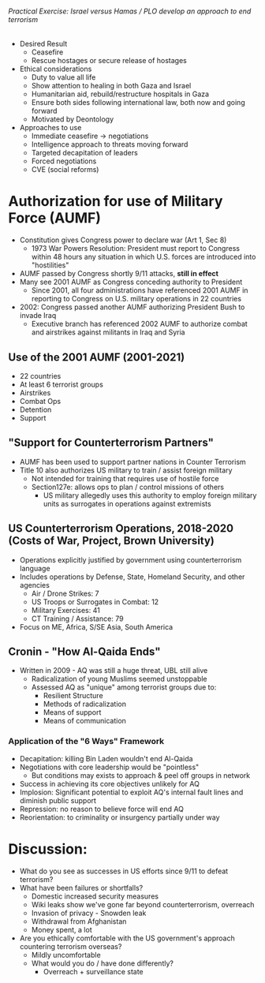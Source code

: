 ###### Practical Exercise: Israel versus Hamas / PLO develop an approach to end terrorism
- Desired Result
	- Ceasefire
	- Rescue hostages or secure release of hostages
- Ethical considerations
	- Duty to value all life
	- Show attention to healing in both Gaza and Israel
	- Humanitarian aid, rebuild/restructure hospitals in Gaza
	- Ensure both sides following international law, both now and going forward
	- Motivated by Deontology
- Approaches to use 
	- Immediate ceasefire -> negotiations
	- Intelligence approach to threats moving forward
	- Targeted decapitation of leaders
	- Forced negotiations
	- CVE (social reforms)

# Authorization for use of Military Force (AUMF)
- Constitution gives Congress power to declare war (Art 1, Sec 8)
	- 1973 War Powers Resolution: President must report to Congress within 48 hours any situation in which U.S. forces are introduced into "hostilities"
- AUMF passed by Congress shortly 9/11 attacks, **still in effect**
- Many see 2001 AUMF as Congress conceding authority to President
	- Since 2001, all four administrations have referenced 2001 AUMF in reporting to Congress on U.S. military operations in 22 countries
- 2002: Congress passed another AUMF authorizing President Bush to invade Iraq
	- Executive branch has referenced 2002 AUMF to authorize combat and airstrikes against militants in Iraq and Syria

## Use of the 2001 AUMF (2001-2021)
- 22 countries
- At least 6 terrorist groups
- Airstrikes
- Combat Ops
- Detention
- Support

## "Support for Counterterrorism Partners"
- AUMF has been used to support partner nations in Counter Terrorism
- Title 10 also authorizes US military to train / assist foreign military
	- Not intended for training that requires use of hostile force
	- Section127e: allows ops to plan / control missions of others
		- US military allegedly uses this authority to employ foreign military units as surrogates in operations against extremists

## US Counterterrorism Operations, 2018-2020 (Costs of War, Project, Brown University)
- Operations explicitly justified by government using counterterrorism language
- Includes operations by Defense, State, Homeland Security, and other agencies
	- Air / Drone Strikes: 7
	- US Troops or Surrogates in Combat: 12
	- Military Exercises: 41
	- CT Training / Assistance: 79
- Focus on ME, Africa, S/SE Asia, South America

## Cronin - "How Al-Qaida Ends"
- Written in 2009 - AQ was still a huge threat, UBL still alive
	- Radicalization of young Muslims seemed unstoppable
	- Assessed AQ as "unique" among terrorist groups due to:
		- Resilient Structure
		- Methods of radicalization
		- Means of support
		- Means of communication

### Application of the "6 Ways" Framework
- Decapitation: killing Bin Laden wouldn't end Al-Qaida
- Negotiations with core leadership would be "pointless"
	- But conditions may exists to approach & peel off groups in network
- Success in achieving its core objectives unlikely for AQ
- Implosion: Significant potential to exploit AQ's internal fault lines and diminish public support
- Repression: no reason to believe force will end AQ
- Reorientation: to criminality or insurgency partially under way


# Discussion:
- What do you see as successes in US efforts since 9/11 to defeat terrorism?
- What have been failures or shortfalls?
	- Domestic increased security measures
	- Wiki leaks show we've gone far beyond counterterrorism, overreach
	- Invasion of privacy - Snowden leak
	- Withdrawal from Afghanistan 
	- Money spent, a lot 
- Are you ethically comfortable with the US government's approach countering terrorism overseas?
	- Mildly uncomfortable
	- What would you do / have done differently?
		- Overreach + surveillance state
